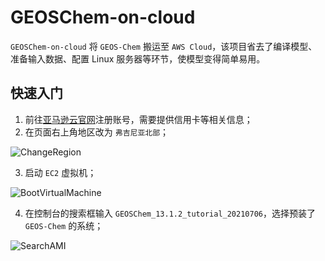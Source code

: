 # GEOSChem-on-cloud

`GEOSChem-on-cloud` 将 `GEOS-Chem` 搬运至 `AWS Cloud`，该项目省去了编译模型、准备输入数据、配置 Linux 服务器等环节，使模型变得简单易用。

## 快速入门

1. 前往[亚马逊云官网](https://aws.amazon.com/cn/)注册账号，需要提供信用卡等相关信息；
2. 在页面右上角地区改为 `弗吉尼亚北部`；

![ChangeRegion](C:\Users\LRY\Desktop\GEOS-Chem\Pics\ChangeRegion.png)

3. 启动 `EC2` 虚拟机；

![BootVirtualMachine](C:\Users\LRY\Desktop\GEOS-Chem\Pics\BootVirtualMachine.png)

4. 在控制台的搜索框输入 `GEOSChem_13.1.2_tutorial_20210706`，选择预装了 `GEOS-Chem` 的系统；

![SearchAMI](C:\Users\LRY\Desktop\GEOS-Chem\Pics\SearchAMI.png)






